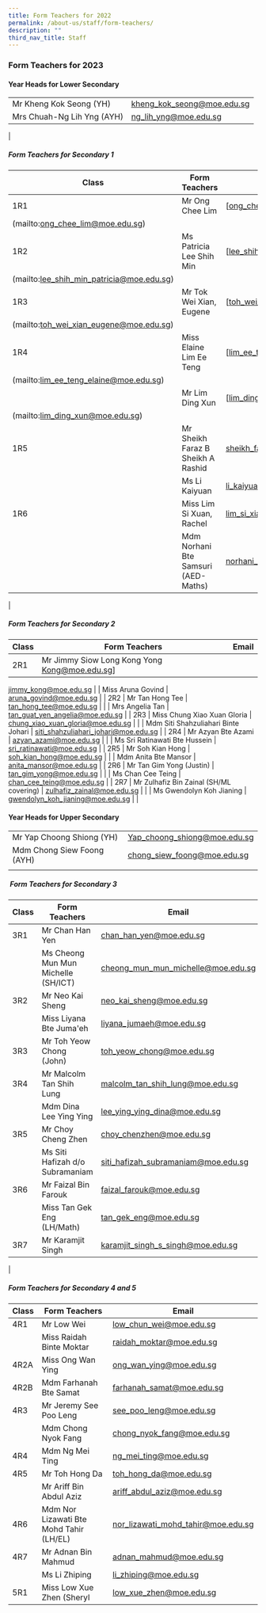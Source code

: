 ```yaml
---
title: Form Teachers for 2022
permalink: /about-us/staff/form-teachers/
description: ""
third_nav_title: Staff
---
```

### **Form Teachers for 2023**
#### **Year Heads for Lower Secondary**

|  |  |
|---|---|
| Mr Kheng Kok Seong (YH) | [kheng_kok_seong@moe.edu.sg](mailto:kheng_kok_seong@moe.edu.sg) |
| Mrs Chuah-Ng Lih Yng (AYH) | [ng_lih_yng@moe.edu.sg](mailto:ng_lih_yng@moe.edu.sg) |
|

##### **Form Teachers for Secondary 1**

| Class | Form Teachers | Email |
|---|---|---|
| 1R1 | Mr Ong Chee Lim | [ong_chee_lim@moe.edu.sg]
(mailto:ong_chee_lim@moe.edu.sg) |
| 1R2 | Ms Patricia Lee Shih Min | [lee_shih_min_patricia@moe.edu.sg]
(mailto:lee_shih_min_patricia@moe.edu.sg) |
| 1R3 | Mr Tok Wei Xian, Eugene | [toh_wei_xian_eugene@moe.edu.sg]
(mailto:toh_wei_xian_eugene@moe.edu.sg) |
| 1R4 | Miss Elaine Lim Ee Teng | [lim_ee_teng_elaine@moe.edu.sg]
(mailto:lim_ee_teng_elaine@moe.edu.sg) |
|  | Mr Lim Ding Xun | [lim_ding_xun@moe.edu.sg]
(mailto:lim_ding_xun@moe.edu.sg) |
| 1R5 | Mr Sheikh Faraz B Sheikh A Rashid | [sheikh_faraz_sheikh_rashid@moe.edu.sg](mailto:sheikh_faraz_sheikh_rashid@moe.edu.sg) |
|  | Ms Li Kaiyuan | [li_kaiyuan@moe.edu.sg](mailto:li_kaiyuan@moe.edu.sg) |
| 1R6 | Miss Lim Si Xuan, Rachel | [lim_si_xian_rachel@moe.edu.sg](mailto:lim_si_xian_rachel@moe.edu.sg) |
|  | Mdm Norhani Bte Samsuri (AED-Maths) | [norhani_samsuri@moe.edu.sg](mailto:northani_samsuri@moe.edu.sg) |
|

##### **Form Teachers for Secondary 2**

| Class | Form Teachers | Email |
|---|---|---|
| 2R1 | Mr Jimmy Siow Long Kong Yong Kong@moe.edu.sg]
[jimmy_kong@moe.edu.sg](mailto:jimmy_kong@moe.edu.sg) 
|  | Miss Aruna Govind | [aruna_govind@moe.edu.sg](mailto:aruna_govind@moe.edu.sg) |
| 2R2 | Mr Tan Hong Tee | 
[tan_hong_tee@moe.edu.sg](mailto:tan_hong_tee@moe.edu.sg) |
|  | Mrs Angelia Tan | [tan_guat_yen_angelia@moe.edu.sg](mailto:tan_guat_yen_angelia@moe.edu.sg) |
| 2R3 | Miss Chung Xiao Xuan Gloria | [chung_xiao_xuan_gloria@moe.edu.sg](mailto:chung_xiao_xuan_gloria@moe.edu.sg) |
|  | Mdm Siti Shahzuliahari Binte Johari | [siti_shahzuliahari_johari@moe.edu.sg](mailto:siti_shahzuliahari_johari@moe.edu.sg) |
| 2R4 | Mr Azyan Bte Azami | [azyan_azami@moe.edu.sg](mailto:azyan_azami@moe.edu.sg) |
|  | Ms Sri Ratinawati Bte Hussein | [sri_ratinawati@moe.edu.sg](mailto:sri_ratinawati@moe.edu.sg) |
| 2R5 | Mr Soh Kian Hong | [soh_kian_hong@moe.edu.sg](mailto:soh_kian_hong@moe.edu.sg) |
|  | Mdm Anita Bte Mansor   | [anita_mansor@moe.edu.sg](mailto:anita_mansor@moe.edu.sg) |
| 2R6 | Mr Tan Gim Yong (Justin) | [tan_gim_yong@moe.edu.sg](mailto:tan_gim_yong@moe.edu.sg) |
|  | Ms Chan Cee Teing | [chan_cee_teing@moe.edu.sg](mailto:chan_cee_teing@moe.edu.sg) |
| 2R7 | Mr Zulhafiz Bin Zainal (SH/ML covering) | [zulhafiz_zainal@moe.edu.sg](mailto:zhlhafiz_zainal@moe.edu.sg) |
|  | Ms Gwendolyn Koh Jianing | [gwendolyn_koh_jianing@moe.edu.sg](mailto:gwendolyn_koh_jianing@moe.edu.sg) |
| 

#### **Year Heads for Upper Secondary**

|  |  |
|---|---|
| Mr Yap Choong Shiong (YH) | [Yap_choong_shiong@moe.edu.sg](mailto:Yap_choong_shiong@moe.edu.sg) |
| Mdm Chong Siew Foong (AYH) | [chong_siew_foong@moe.edu.sg](mailto:chong_siew_foong@moe.edu.sg) |
|  |  |

#####  **Form Teachers for Secondary 3**

| Class | Form Teachers | Email |
|---|---|---|
| 3R1 | Mr Chan Han Yen | [chan_han_yen@moe.edu.sg](mailto:chan_han_yen@moe.edu.sg) |
|  | Ms Cheong Mun Mun Michelle (SH/ICT) | [cheong_mun_mun_michelle@moe.edu.sg](mailto:cheong_mun_mun_michelle@moe.edu.sg) |
| 3R2 | Mr Neo Kai Sheng | [neo_kai_sheng@moe.edu.sg](mailto:neo_kai_sheng@moe.edu.sg) |
|  | Miss Liyana Bte Juma'eh | [liyana_jumaeh@moe.edu.sg](mailto:liyana_jumaeh@moe.edu.sg) |
| 3R3 | Mr Toh Yeow Chong (John) |[toh_yeow_chong@moe.edu.sg](mailto:toh_yew_chong@moe.edu.sg) |
| 3R4 | Mr Malcolm Tan Shih Lung | [malcolm_tan_shih_lung@moe.edu.sg](mailto:malcolm_tan_shih_lung@moe.edu.sg) |
|  | Mdm Dina Lee Ying Ying | [lee_ying_ying_dina@moe.edu.sg](mailto:lee_ying_ying_dina@moe.edu.sg) |
| 3R5 | Mr Choy Cheng Zhen | [choy_chenzhen@moe.edu.sg](mailto:choy_chengzhen@moe.edu.sg) |
|  | Ms Siti Hafizah d/o Subramaniam | [siti_hafizah_subramaniam@moe.edu.sg](mailto:siti_hafizah_subramaniam@moe.edu.sg) |
| 3R6 | Mr Faizal Bin Farouk | [faizal_farouk@moe.edu.sg](mailto:faizal_farouk@moe.edu.sg) |
|  | Miss Tan Gek Eng (LH/Math) | [tan_gek_eng@moe.edu.sg](mailto:tan_gek_eng@moe.edu.sg) |
| 3R7 | Mr Karamjit Singh | [karamjit_singh_s_singh@moe.edu.sg](mailto:karamjit_singh_s_singh@moe.edu.sg) |
|

##### **Form Teachers for Secondary 4 and 5**

| Class | Form Teachers | Email |
|---|---|---|
| 4R1 | Mr Low Wei | [low_chun_wei@moe.edu.sg](mailto:low_chun_wei@moe.edu.sg) |
|  | Miss Raidah Binte Moktar | [raidah_moktar@moe.edu.sg](mailto:raidah+moktar@moe.edu.sg) |
| 4R2A | Miss Ong Wan Ying | [ong_wan_ying@moe.edu.sg](mailto:ong_wan_ying@moe.edu.sg) |
| 4R2B | Mdm Farhanah Bte Samat | [farhanah_samat@moe.edu.sg](mailto:farhanah_samat@moe.edu.sg) |
| 4R3 | Mr Jeremy See Poo Leng | [see_poo_leng@moe.edu.sg](mailto:see_poo_leng@moe.edu.sg) |
|  | Mdm Chong Nyok Fang | [chong_nyok_fang@moe.edu.sg](mailto:chong_nyok_fang@moe.edu.sg) |
| 4R4 | Mdm Ng Mei Ting | [ng_mei_ting@moe.edu.sg](mailto:ng_mei_ting@moe.edu.sg) |
| 4R5 | Mr Toh Hong Da | [toh_hong_da@moe.edu.sg](mailto:toh_hong_da@moe.edu.sg) |
|  | Mr Ariff Bin Abdul Aziz | [ariff_abdul_aziz@moe.edu.sg](mailto:ariff_abdul_aziz@moe.edu.sg) |
| 4R6 | Mdm Nor Lizawati Bte Mohd Tahir (LH/EL) | [nor_lizawati_mohd_tahir@moe.edu.sg](mailto:nor_lizawati_mohd_tahir@moe.edu.sg) |
| 4R7 | Mr Adnan Bin Mahmud | [adnan_mahmud@moe.edu.sg](mailto:adnan_mahmud@moe.edu.sg) |
|  | Ms Li Zhiping | [li_zhiping@moe.edu.sg](mailto:li_zhiping@moe.edu.sg) |
| 5R1 | Miss Low Xue Zhen (Sheryl | [low_xue_zhen@moe.edu.sg](mailto:low_xue_zhen@moe.edu.sg) |